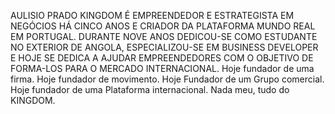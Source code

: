 AULISIO PRADO KINGDOM É EMPREENDEDOR E ESTRATEGISTA EM NEGÓCIOS HÁ CINCO ANOS E CRIADOR DA PLATAFORMA MUNDO REAL EM PORTUGAL. DURANTE NOVE ANOS DEDICOU-SE COMO ESTUDANTE NO EXTERIOR DE ANGOLA, ESPECIALIZOU-SE EM BUSINESS DEVELOPER E HOJE SE DEDICA A AJUDAR EMPREENDEDORES COM O OBJETIVO DE FORMA-LOS PARA O MERCADO INTERNACIONAL. Hoje fundador de uma firma.
Hoje fundador de movimento.
Hoje Fundador de um Grupo comercial.
Hoje fundador de uma Plataforma internacional. Nada meu, tudo do KINGDOM. 
